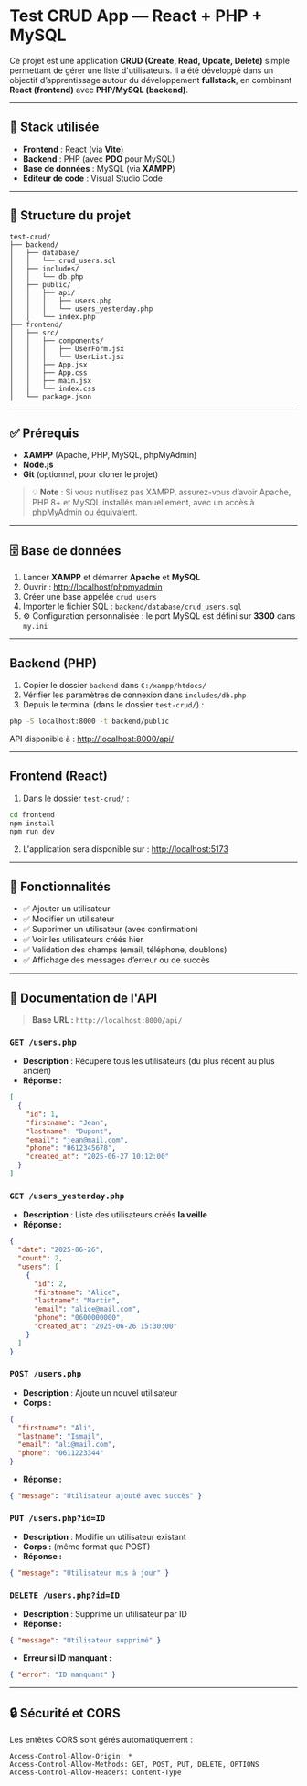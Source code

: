 # Test CRUD App — React + PHP + MySQL

Ce projet est une application **CRUD (Create, Read, Update, Delete)** simple permettant de gérer une liste d'utilisateurs. Il a été développé dans un objectif d’apprentissage autour du développement **fullstack**, en combinant **React (frontend)** avec **PHP/MySQL (backend)**.

---

## 🔧 Stack utilisée

* **Frontend** : React (via **Vite**)
* **Backend** : PHP (avec **PDO** pour MySQL)
* **Base de données** : MySQL (via **XAMPP**)
* **Éditeur de code** : Visual Studio Code

---

## 📁 Structure du projet

```
test-crud/
├── backend/
│   ├── database/
│   │   └── crud_users.sql
│   ├── includes/
│   │   └── db.php
│   ├── public/
│   │   ├── api/
│   │   │   ├── users.php
│   │   │   └── users_yesterday.php
│   │   └── index.php
├── frontend/
│   ├── src/
│   │   ├── components/
│   │   │   ├── UserForm.jsx
│   │   │   └── UserList.jsx
│   │   ├── App.jsx
│   │   ├── App.css
│   │   ├── main.jsx
│   │   └── index.css
│   └── package.json
```

---

## ✅ Prérequis

* **XAMPP** (Apache, PHP, MySQL, phpMyAdmin)
* **Node.js**
* **Git** (optionnel, pour cloner le projet)

> 💡 **Note** : Si vous n’utilisez pas XAMPP, assurez-vous d’avoir Apache, PHP 8+ et MySQL installés manuellement, avec un accès à phpMyAdmin ou équivalent.

---

## 🗄️ Base de données

1. Lancer **XAMPP** et démarrer **Apache** et **MySQL**
2. Ouvrir : [http://localhost/phpmyadmin](http://localhost/phpmyadmin)
3. Créer une base appelée `crud_users`
4. Importer le fichier SQL : `backend/database/crud_users.sql`
5. ⚙️ Configuration personnalisée : le port MySQL est défini sur **3300** dans `my.ini`

---

## Backend (PHP)

1. Copier le dossier `backend` dans `C:/xampp/htdocs/`
2. Vérifier les paramètres de connexion dans `includes/db.php`
3. Depuis le terminal (dans le dossier `test-crud/`) :

```bash
php -S localhost:8000 -t backend/public
```

API disponible à : [http://localhost:8000/api/](http://localhost:8000/api/)

---

## Frontend (React)

1. Dans le dossier `test-crud/` :

```bash
cd frontend
npm install
npm run dev
```

2. L'application sera disponible sur : [http://localhost:5173](http://localhost:5173)

---

## 🔄 Fonctionnalités

* ✅ Ajouter un utilisateur
* ✅ Modifier un utilisateur
* ✅ Supprimer un utilisateur (avec confirmation)
* ✅ Voir les utilisateurs créés hier
* ✅ Validation des champs (email, téléphone, doublons)
* ✅ Affichage des messages d’erreur ou de succès

---

## 📘 Documentation de l'API

> **Base URL :** `http://localhost:8000/api/`

### `GET /users.php`

* **Description** : Récupère tous les utilisateurs (du plus récent au plus ancien)
* **Réponse :**

```json
[
  {
    "id": 1,
    "firstname": "Jean",
    "lastname": "Dupont",
    "email": "jean@mail.com",
    "phone": "0612345678",
    "created_at": "2025-06-27 10:12:00"
  }
]
```

### `GET /users_yesterday.php`

* **Description** : Liste des utilisateurs créés **la veille**
* **Réponse :**

```json
{
  "date": "2025-06-26",
  "count": 2,
  "users": [
    {
      "id": 2,
      "firstname": "Alice",
      "lastname": "Martin",
      "email": "alice@mail.com",
      "phone": "0600000000",
      "created_at": "2025-06-26 15:30:00"
    }
  ]
}
```

### `POST /users.php`

* **Description** : Ajoute un nouvel utilisateur
* **Corps :**

```json
{
  "firstname": "Ali",
  "lastname": "Ismail",
  "email": "ali@mail.com",
  "phone": "0611223344"
}
```

* **Réponse :**

```json
{ "message": "Utilisateur ajouté avec succès" }
```

### `PUT /users.php?id=ID`

* **Description** : Modifie un utilisateur existant
* **Corps :** (même format que POST)
* **Réponse :**

```json
{ "message": "Utilisateur mis à jour" }
```

### `DELETE /users.php?id=ID`

* **Description** : Supprime un utilisateur par ID
* **Réponse :**

```json
{ "message": "Utilisateur supprimé" }
```

* **Erreur si ID manquant :**

```json
{ "error": "ID manquant" }
```

---

## 🔒 Sécurité et CORS

Les entêtes CORS sont gérés automatiquement :

```
Access-Control-Allow-Origin: *
Access-Control-Allow-Methods: GET, POST, PUT, DELETE, OPTIONS
Access-Control-Allow-Headers: Content-Type
```

